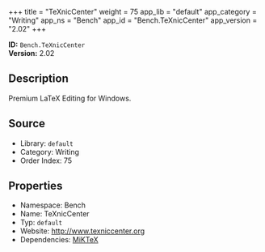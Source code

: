 ﻿+++
title = "TeXnicCenter"
weight = 75
app_lib = "default"
app_category = "Writing"
app_ns = "Bench"
app_id = "Bench.TeXnicCenter"
app_version = "2.02"
+++

**ID:** `Bench.TeXnicCenter`  
**Version:** 2.02  
<!--more-->

## Description
Premium LaTeX Editing for Windows.

## Source

* Library: `default`
* Category: Writing
* Order Index: 75

## Properties

* Namespace: Bench
* Name: TeXnicCenter
* Typ: `default`
* Website: <http://www.texniccenter.org>
* Dependencies: [MiKTeX](/app/Bench.MiKTeX)

